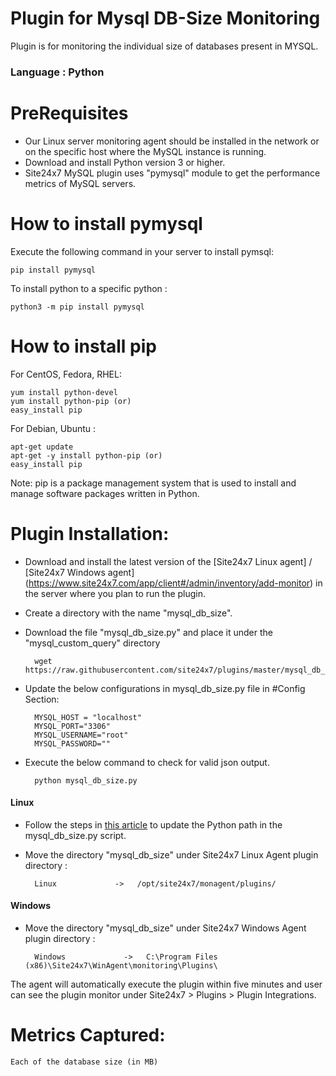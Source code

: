 Plugin for Mysql DB-Size Monitoring
===================================

Plugin is for monitoring the individual size of databases present in MYSQL. 
  
### Language : Python

PreRequisites
=============

- Our Linux server monitoring agent should be installed in the network or on the specific host where the MySQL instance is running.
- Download and install Python version 3 or higher.
- Site24x7 MySQL plugin uses "pymysql" module to get the performance metrics of MySQL servers.

How to install pymysql
======================

Execute the following command in your server to install pymsql:

	pip install pymysql

To install python to a specific python : 

	python3 -m pip install pymysql	

How to install pip
===================

For CentOS, Fedora, RHEL:

	yum install python-devel
	yum install python-pip (or)
	easy_install pip	

For Debian, Ubuntu :

	apt-get update
	apt-get -y install python-pip (or)
	easy_install pip

Note:
	pip is a package management system that is used to install and manage software packages written in Python.
	
Plugin Installation:
===================

- Download and install the latest version of the [Site24x7 Linux agent] / [Site24x7 Windows agent] (https://www.site24x7.com/app/client#/admin/inventory/add-monitor) in the server where you plan to run the plugin.

- Create a directory with the name "mysql_db_size".

- Download the file "mysql_db_size.py" and place it under the "mysql_custom_query" directory

		wget https://raw.githubusercontent.com/site24x7/plugins/master/mysql_db_size/mysql_db_size.py
		
- Update the below configurations in mysql_db_size.py file in #Config Section:

		MYSQL_HOST = "localhost"
		MYSQL_PORT="3306"
		MYSQL_USERNAME="root"
		MYSQL_PASSWORD=""
		
- Execute the below command to check for valid json output.

		python mysql_db_size.py
		
#### Linux 

- Follow the steps in [this article](https://support.site24x7.com/portal/en/kb/articles/updating-python-path-in-a-plugin-script-for-linux-servers) to update the Python path in the mysql_db_size.py script.
  
- Move the directory "mysql_db_size" under Site24x7 Linux Agent plugin directory :

		Linux             ->   /opt/site24x7/monagent/plugins/
		
#### Windows

- Move the directory "mysql_db_size" under Site24x7 Windows Agent plugin directory :

		Windows             ->   C:\Program Files (x86)\Site24x7\WinAgent\monitoring\Plugins\


The agent will automatically execute the plugin within five minutes and user can see the plugin monitor under Site24x7 > Plugins > Plugin Integrations.
	

Metrics Captured:
================= 
	Each of the database size (in MB)
